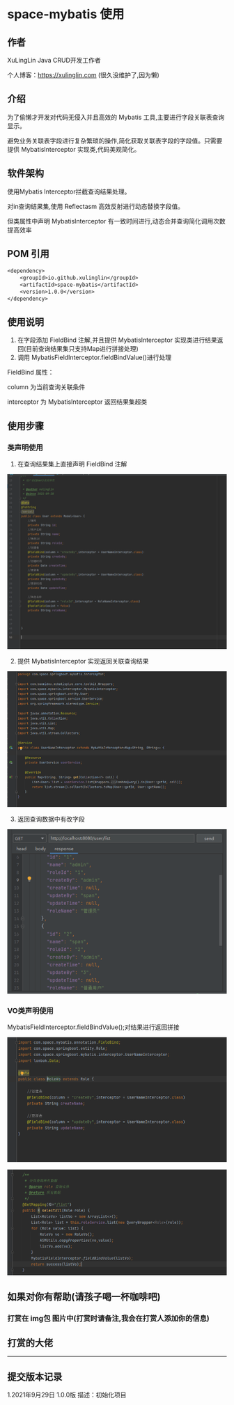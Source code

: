 # space-mybatis 使用

## 作者

XuLingLin Java CRUD开发工作者

个人博客：https://xulinglin.com (很久没维护了,因为懒)
## 介绍

为了偷懒才开发对代码无侵入并且高效的 Mybatis 工具,主要进行字段关联表查询显示。

避免业务关联表字段进行复杂繁琐的操作,简化获取关联表字段的字段值。只需要提供 MybatisInterceptor 实现类,代码美观简化。

## 软件架构
使用Mybatis Interceptor拦截查询结果处理。

对in查询结果集,使用 Reflectasm 高效反射进行动态替换字段值。

但类属性中声明 MybatisInterceptor 有一致时间进行,动态合并查询简化调用次数提高效率

## POM 引用

```
<dependency>
    <groupId>io.github.xulinglin</groupId>
    <artifactId>space-mybatis</artifactId>
    <version>1.0.0</version>
</dependency>
```



## 使用说明

1. 在字段添加 FieldBind 注解,并且提供 MybatisInterceptor 实现类进行结果返回(目前查询结果集只支持Map进行拼接处理)
2. 调用 MybatisFieldInterceptor.fieldBindValue()进行处理

FieldBind 属性：

column 为当前查询关联条件

interceptor 为 MybatisInterceptor 返回结果集超类

## 使用步骤

### 类声明使用

1. 在查询结果集上直接声明 FieldBind 注解

![img.png](img/img.png)

2. 提供 MybatisInterceptor 实现返回关联查询结果

![img.png](img/img_1.png)

3. 返回查询数据中有改字段

![img.png](img/img_2.png)

### VO类声明使用

MybatisFieldInterceptor.fieldBindValue();对结果进行返回拼接

![img.png](img/img_3.png)

![img.png](img/img_4.png)

## 如果对你有帮助(请孩子喝一杯咖啡吧)

### 打赏在 img包 图片中(打赏时请备注,我会在打赏人添加你的信息)

## 打赏的大佬

----------

## 提交版本记录

1.2021年9月29日 1.0.0版 描述：初始化项目